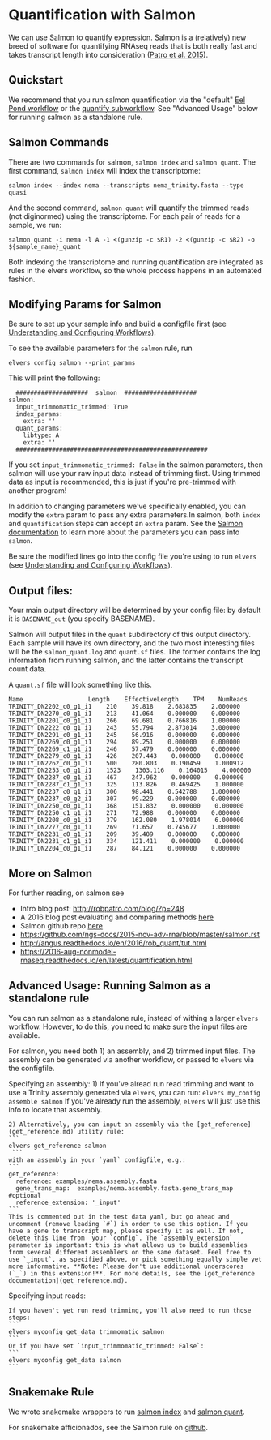 # Quantification with Salmon

We can use [Salmon](http://salmon.readthedocs.org/en/latest/) to quantify expression. Salmon is a (relatively) new breed of software for quantifying RNAseq reads that is both really fast and takes transcript length into consideration ([Patro et al. 2015](https://doi.org/10.1038/nmeth.4197)).

## Quickstart

We recommend that you run salmon quantification via the "default" [Eel Pond workflow](eel_pond_workflow.md) or the [quantify subworkflow](assemble.md). See "Advanced Usage" below for running salmon as a standalone rule.

## Salmon Commands 

There are two commands for salmon, `salmon index` and `salmon quant`. The first command, `salmon index` will index the transcriptome:

```
salmon index --index nema --transcripts nema_trinity.fasta --type quasi
```

And the second command, `salmon quant` will quantify the trimmed reads (not diginormed) using the transcriptome. For each pair of reads for a sample, we run:

```
salmon quant -i nema -l A -1 <(gunzip -c $R1) -2 <(gunzip -c $R2) -o ${sample_name}_quant
```

Both indexing the transcriptome and running quantification are integrated as rules in the elvers workflow, so the whole process happens in an automated fashion.

## Modifying Params for Salmon

Be sure to set up your sample info and build a configfile first (see [Understanding and Configuring Workflows](configure.md)).

To see the available parameters for the `salmon` rule, run
```
elvers config salmon --print_params
```
This will print the following:
```
  ####################  salmon  ####################
salmon:
  input_trimmomatic_trimmed: True
  index_params:
    extra: ''
  quant_params:
    libtype: A
    extra: '' 
  #####################################################
```
If you set `input_trimmomatic_trimmed: False` in the salmon parameters, then salmon will use your raw input data instead of trimming first. Using trimmed data as input is recommended, this is just if you're pre-trimmed with another program!

In addition to changing parameters we've specifically enabled, you can modify the `extra` param to pass any extra parameters.In salmon, both `index` and `quantification` steps can accept an `extra` param. See the [Salmon documentation](http://salmon.readthedocs.org/en/latest/) to learn more about the parameters you can pass into `salmon`.

Be sure the modified lines go into the config file you're using to run `elvers` (see [Understanding and Configuring Workflows](configure.md)).

## Output files:

Your main output directory will be determined by your config file: by default it is `BASENAME_out` (you specify BASENAME).

Salmon will output files in the `quant` subdirectory of this output directory. Each sample will have its own directory, and the two most interesting files will be the `salmon_quant.log` and `quant.sf` files. The former contains the log information from running salmon, and the latter contains the transcript count data.

A `quant.sf` file will look something like this.
```
Name                  Length    EffectiveLength    TPM    NumReads
TRINITY_DN2202_c0_g1_i1    210    39.818    2.683835    2.000000
TRINITY_DN2270_c0_g1_i1    213    41.064    0.000000    0.000000
TRINITY_DN2201_c0_g1_i1    266    69.681    0.766816    1.000000
TRINITY_DN2222_c0_g1_i1    243    55.794    2.873014    3.000000
TRINITY_DN2291_c0_g1_i1    245    56.916    0.000000    0.000000
TRINITY_DN2269_c0_g1_i1    294    89.251    0.000000    0.000000
TRINITY_DN2269_c1_g1_i1    246    57.479    0.000000    0.000000
TRINITY_DN2279_c0_g1_i1    426    207.443    0.000000    0.000000
TRINITY_DN2262_c0_g1_i1    500    280.803    0.190459    1.000912
TRINITY_DN2253_c0_g1_i1    1523    1303.116    0.164015    4.000000
TRINITY_DN2287_c0_g1_i1    467    247.962    0.000000    0.000000
TRINITY_DN2287_c1_g1_i1    325    113.826    0.469425    1.000000
TRINITY_DN2237_c0_g1_i1    306    98.441    0.542788    1.000000
TRINITY_DN2237_c0_g2_i1    307    99.229    0.000000    0.000000
TRINITY_DN2250_c0_g1_i1    368    151.832    0.000000    0.000000
TRINITY_DN2250_c1_g1_i1    271    72.988    0.000000    0.000000
TRINITY_DN2208_c0_g1_i1    379    162.080    1.978014    6.000000
TRINITY_DN2277_c0_g1_i1    269    71.657    0.745677    1.000000
TRINITY_DN2231_c0_g1_i1    209    39.409    0.000000    0.000000
TRINITY_DN2231_c1_g1_i1    334    121.411    0.000000    0.000000
TRINITY_DN2204_c0_g1_i1    287    84.121    0.000000    0.000000
```

## More on Salmon
For further reading, on salmon see

  * Intro blog post: http://robpatro.com/blog/?p=248
  * A 2016 blog post evaluating and comparing methods [here](https://cgatoxford.wordpress.com/2016/08/17/why-you-should-stop-using-featurecounts-htseq-or-cufflinks2-and-start-using-kallisto-salmon-or-sailfish/)
  * Salmon github repo [here](https://github.com/COMBINE-lab/salmon)
  * https://github.com/ngs-docs/2015-nov-adv-rna/blob/master/salmon.rst
  * http://angus.readthedocs.io/en/2016/rob_quant/tut.html
  * https://2016-aug-nonmodel-rnaseq.readthedocs.io/en/latest/quantification.html

## Advanced Usage: Running Salmon as a standalone rule

You can run salmon as a standalone rule, instead of withing a larger `elvers` workflow. However, to do this, you need to make sure the input files are available.

For salmon, you need both 1) an assembly, and 2) trimmed input files. The assembly can be generated via another workflow, or passed to `elvers` via the configfile.

Specifying an assembly:
    1) If you've alread run read trimming and want to use a Trinity assembly generated via `elvers`, you can run: 
    ```
    elvers my_config assemble salmon
    ```
    If you've already run the assembly, `elvers` will just use this info to locate that assembly.

    2) Alternatively, you can input an assembly via the [get_reference](get_reference.md) utility rule:
    ```
    elvers get_reference salmon
     ```
    with an assembly in your `yaml` configfile, e.g.:
    ```
    get_reference:
      reference: examples/nema.assembly.fasta
      gene_trans_map:  examples/nema.assembly.fasta.gene_trans_map #optional
      reference_extension: '_input'
    ```
    This is commented out in the test data yaml, but go ahead and uncomment (remove leading `#`) in order to use this option. If you have a gene to transcript map, please specify it as well. If not, delete this line from  your `config`. The `assembly_extension` parameter is important: this is what allows us to build assemblies from several different assemblers on the same dataset. Feel free to use `_input`, as specified above, or pick something equally simple yet more informative. **Note: Please don't use additional underscores (`_`) in this extension!**. For more details, see the [get_reference documentation](get_reference.md).

Specifying input reads:

    If you haven't yet run read trimming, you'll also need to run those steps:
    ```
    elvers myconfig get_data trimmomatic salmon
    ```
    Or if you have set `input_trimmomatic_trimmed: False`:
    ```
    elvers myconfig get_data salmon
    ```

## Snakemake Rule

We wrote snakemake wrappers to run [salmon index](https://snakemake-wrappers.readthedocs.io/en/stable/wrappers/salmon/index.html) and [salmon quant](https://snakemake-wrappers.readthedocs.io/en/stable/wrappers/salmon/quant.html).

For snakemake afficionados, see the Salmon rule on [github](https://github.com/dib-lab/elvers/blob/master/rules/salmon/salmon.rule).
